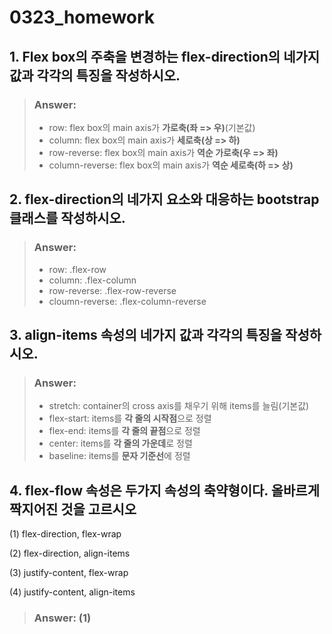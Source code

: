# 0323_homework
## 1. Flex box의 주축을 변경하는 flex-direction의 네가지 값과 각각의 특징을 작성하시오.
> ### Answer:
> - row: flex box의 main axis가 **가로축(좌 => 우)**(기본값)
> - column: flex box의 main axis가 **세로축(상 => 하)**
> - row-reverse: flex box의 main axis가 **역순 가로축(우 => 좌)**
> - column-reverse: flex box의 main axis가 **역순 세로축(하 => 상)**
## 2. flex-direction의 네가지 요소와 대응하는 bootstrap 클래스를 작성하시오.
> ### Answer:
> - row: .flex-row
> - column: .flex-column
> - row-reverse: .flex-row-reverse
> - cloumn-reverse: .flex-column-reverse 
## 3. align-items 속성의 네가지 값과 각각의 특징을 작성하시오.
> ### Answer:
> - stretch: container의 cross axis를 채우기 위해 items를 늘림(기본값)
> - flex-start: items를 **각 줄의 시작점**으로 정렬
> - flex-end: items를 **각 줄의 끝점**으로 정렬
> - center: items를 **각 줄의 가운데**로 정렬
> - baseline: items를 **문자 기준선**에 정렬
## 4. flex-flow 속성은 두가지 속성의 축약형이다. 올바르게 짝지어진 것을 고르시오
(1) flex-direction, flex-wrap

(2) flex-direction, align-items

(3) justify-content, flex-wrap

(4) justify-content, align-items

> ### Answer: (1)